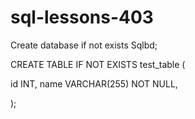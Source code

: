 # sql-lessons-403

Create database if not exists Sqlbd;

CREATE TABLE IF NOT EXISTS test_table
(

id INT,
name VARCHAR(255) NOT NULL,

);
